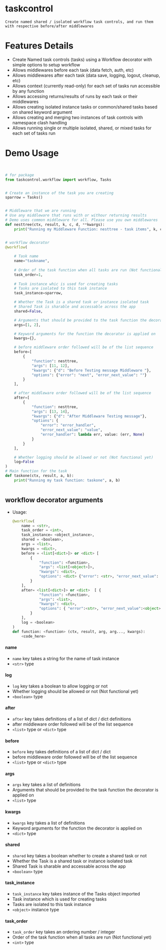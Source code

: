 # taskcontrol
    Create named shared / isolated workflow task controls, and run them with respective before/after middlewares


# Features Details

* Create Named task controls (tasks) using a Workflow decorator with simple options to setup workflow
* Allows middlewares before each task (data fetch, auth, etc)
* Allows middlewares after each task (data save, logging, logout, cleanup, etc)
* Allows context (currently read-only) for each set of tasks run accessible by any function
* Allows accessing returns/results of runs by each task or their middlewares
* Allows creating isolated instance tasks or common/shared tasks based on shared keyword argument
* Allows creating and merging two instances of task controls with namespace clash handling
* Allows running single or multiple isolated, shared, or mixed tasks for each set of tasks run
<!-- * In-Development: Allows creating, registering, and using a set of task controls as a plugin -->
<!-- * In-Development: Allows  -->

<!-- # Feature Details -->

# Demo Usage

```python


# for package
from taskcontrol.workflow import workflow, Tasks


# Create an instance of the task you are creating
sparrow = Tasks()


# Middleware that we are running
# Use any middleware that runs with or withour returning results
# Demo uses common middleware for all. Please use you own middlewares
def nesttree(ctx, result, k, c, d, **kwargs):
    print("Running my Middleware Function: nesttree - task items", k, c, d, kwargs)


# workflow decorator
@workflow(
    
    # Task name
    name="taskname",
    
    # Order of the task function when all tasks are run (Not functional yet)
    task_order=1,
    
    # Task instance whic is used for creating tasks
    # Tasks are isolated to this task instance
    task_instance=sparrow,

    # Whether the Task is a shared task or instance isolated task
    # Shared Task is sharable and accessable across the app
    shared=False,

    # Arguments that should be provided to the task function the decorator is applied on
    args=[1, 2],

    # Keyword arguments for the function the decorator is applied on
    kwargs={},

    # before middleware order followed will be of the list sequence
    before=[
        {
            "function": nesttree,
            "args": [11, 12],
            "kwargs": {"d": "Before Testing message Middleware "},
            "options": {"error": "next", "error_next_value": ""}
        }
    ],

    # after middleware order followed will be of the list sequence
    after=[
        {
            "function": nesttree,
            "args": [13, 14],
            "kwargs": {"d": "After Middleware Testing message"},
            "options": {
                "error": "error_handler",
                "error_next_value": "value",
                "error_handler": lambda err, value: (err, None)
            }
        }
    ],

    # Whether logging should be allowed or not (Not functional yet)
    log=False
)
# Main function for the task
def taskone(ctx, result, a, b):
    print("Running my task function: taskone", a, b)



```

## workflow decorator arguments
* Usage:
    ```python
    @workflow(
        name = <str>,
        task_order = <int>,
        task_instance= <object_instance>,
        shared = <boolean>,
        args = <list>,
        kwargs = <dict>,
        before = <list[<dict>]> or <dict> [
            {
                "function": <function>,
                "args": <list[<object>]>,
                "kwargs": <dict>,
                "options": <dict> {"error": <str>, "error_next_value": <object> or <any>}
            }
        ],
        after= <list[<dict>]> or <dict>  [ {
                "function": <function>,
                "args": <list>,
                "kwargs": <dict>,
                "options": { "error":<str>, "error_next_value":<object> or <any>, "error_handler":<function>}
            }
        ],
        log = <boolean>
    )
    def function: <function> (ctx, result, arg, arg..., kwargs):
        <code_here>
    ```

#### name
* `name` key takes a string for the name of task instance
* `<str>` type


#### log
* `log` key takes a boolean to allow logging or not
* Whether logging should be allowed or not (Not functional yet)
* `<boolean>` type


#### after
* `after` key takes definitions of a list of dict / dict definitions
* after middleware order followed will be of the list sequence
* `<list>` type or `<dict>` type


#### before
* `before` key takes definitions of a list of dict / dict
* before middleware order followed will be of the list sequence
* `<list>` type or `<dict>` type


#### args
* `args` key takes a list of definitions
* Arguments that should be provided to the task function the decorator is applied on
* `<list>` type


#### kwargs
* `kwargs` key takes a list of definitions
* Keyword arguments for the function the decorator is applied on
* `<dict>` type


#### shared
* `shared` key takes a boolean whether to create a shared task or not
* Whether the Task is a shared task or instance isolated task
* Shared Task is sharable and accessable across the app
* `<boolean>` type


#### task_instance
* `task_instance` key takes instance of the Tasks object imported
* Task instance which is used for creating tasks
* Tasks are isolated to this task instance
* `<object>` instance type


#### task_order
* `task_order` key takes an ordering number / integer
* Order of the task function when all tasks are run (Not functional yet)
* `<int>` type

